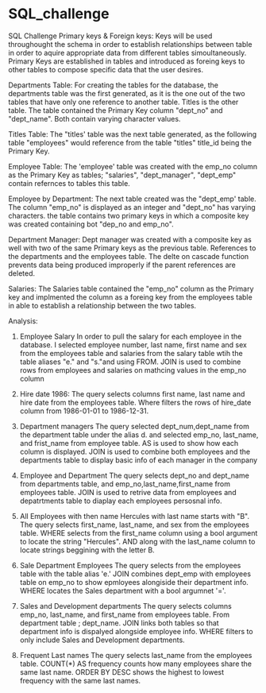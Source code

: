 # SQL_challenge
SQL Challenge
Primary keys & Foreign keys:
Keys will be used throughought the schema in order to establish relationships between table in order to aquire appropriate data from  different tables simoultaneously. Primary Keys are established in tables and introduced as foreing keys to other tables to compose specific data that the user desires.

Departments Table:
For creating the tables for the database, the departments table was the first generated, as it is the one out of the two tables that have only one reference to another table. Titles is the other table. The table contained the Primary Key column "dept_no"  and "dept_name". Both contain varying character values.

Titles Table:
The "titles' table was the next table generated, as the following table "employees" would reference from the table "titles" title_id being the Primary Key.

Employee Table:
The 'employee' table was created with the emp_no column as the Primary Key as tables; "salaries", "dept_manager", "dept_emp" contain refernces to tables this table.

Employee by Department:
The next table created was the "dept_emp' table. The column "emp_no"  is displayed as an integer and "dept_no" has varying characters. the table contains two primary keys in which a composite key was created containing bot "dep_no and emp_no".

Department Manager:
Dept manager was created  with a composite key as well with two of the same Primary keys as the previous table. References to the departments and the employees table. The delte on cascade function prevents data being produced improperly if the parent references are deleted.

Salaries:
The Salaries table contained the "emp_no" column as the Primary key and implmented the column as a  foreing key from the employees table in able to establish a relationship between the two tables.

Analysis:

1. Employee Salary
In order to pull the salary for each employee in the database. I selected employee number, last name,  first name and sex from the employees table and salaries from the salary table wtih the table aliases "e." and "s."and using FROM. JOIN is used to combine rows from employees and salaries on mathcing values in the emp_no column



2. Hire date 1986:
  The query selects columns first name, last name and hire date from the employees table. Where filters the rows of hire_date column  from 1986-01-01 to 1986-12-31.


3. Department managers
  The query selected dept_num,dept_name from the department table under the alias d. and selected emp_no, last_name, and frist_name from employee table. AS is used to show how each column is displayed.
JOIN is used to combine both employees and the departments table to display basic info of each manager in the company


4. Employee and Department
  The query selects dept_no and dept_name from departments table, and emp_no,last_name,first_name from employees table. JOIN is used to retrive data from employees and depatrtments table to diaplay each employees persosnal info.

5. All Employees with then name Hercules with last name starts with "B".
  The query selects first_name, last_name, and sex from the employees table. WHERE selects from the first_name column using a bool argument to locate the string "Hercules". AND  along with the last_name column to locate strings beggining with the letter B.

6. Sale Department Employees
  The query selects from the employees table with the table alias 'e.' JOIN combines dept_emp with employees table on emp_no to show epmloyees alongiside their department info. WHERE locates the Sales department with a bool argumnet '='.

7. Sales and Development departments
  The query selects columns emp_no, last_name, and first_name from employees table. From department table ; dept_name. JOIN links both tables so that department info is dispalyed alongside employee info. WHERE filters to only include Sales and Development departments.

8. Frequent Last names
  The query selects last_name from the employees table. COUNT(*) AS frequency counts how many employees share the same last name. ORDER BY DESC shows the highest to lowest frequency with the same last names.
